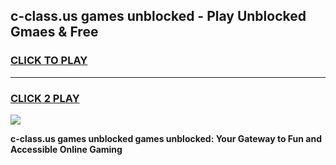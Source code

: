 
## c-class.us games unblocked - Play Unblocked Gmaes & Free
<h3>
<a href="https://premium.freeplayer.one?title=c-class.us_games_unblocked&ref=20F">CLICK TO PLAY</a></h3>
<hr>

<h3>
<a href="https://premium.freeplayer.one?title=c-class.us_games_unblocked&ref=20F">CLICK 2 PLAY</a>
  
</h3>

<a href="https://premium.freeplayer.one?title=c-class.us_games_unblocked&ref=20F/"><img src="https://clearcache.store/games.png"></a>


**c-class.us games unblocked games unblocked: Your Gateway to Fun and Accessible Online Gaming**
